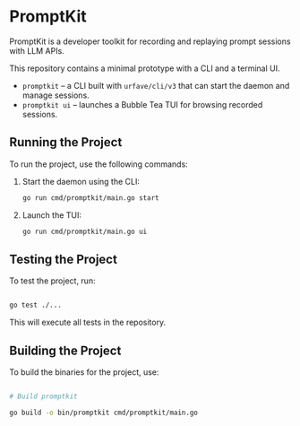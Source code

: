 # PromptKit

PromptKit is a developer toolkit for recording and replaying prompt sessions with LLM APIs.

This repository contains a minimal prototype with a CLI and a terminal UI.

 - `promptkit` – a CLI built with `urfave/cli/v3` that can start the daemon and manage sessions.
- `promptkit ui` – launches a Bubble Tea TUI for browsing recorded sessions.

## Running the Project

To run the project, use the following commands:

1. Start the daemon using the CLI:

   ```bash
   go run cmd/promptkit/main.go start
   ```

2. Launch the TUI:

   ```bash
   go run cmd/promptkit/main.go ui
   ```

## Testing the Project

To test the project, run:

```bash

go test ./...

```

This will execute all tests in the repository.

## Building the Project

To build the binaries for the project, use:

```bash

# Build promptkit

go build -o bin/promptkit cmd/promptkit/main.go

```
